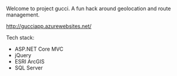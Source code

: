 Welcome to project gucci. A fun hack around geolocation and route management.

<http://gucciapp.azurewebsites.net/>

Tech stack:

* ASP.NET Core MVC
* jQuery
* ESRI ArcGIS
* SQL Server

